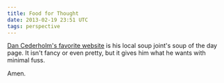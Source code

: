 ```yaml
---
title: Food for Thought
date: 2013-02-19 23:51 UTC
tags: perspective
---
```


[Dan Cederholm's favorite website][1] is his local soup joint's soup of the day page. It isn't fancy or even pretty, but it gives him what he wants with minimal fuss.

<!--more-->

Amen.

[1]: http://simplebits.com/notebook/2013/02/16/food-for-thought/

